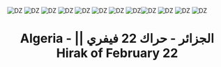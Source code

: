 ![DZ](https://github.com/azermane/Hirak_22_February/blob/master/Algeria.ico) ![DZ](https://github.com/azermane/Hirak_22_February/blob/master/Algeria.ico) ![DZ](https://github.com/azermane/Hirak_22_February/blob/master/Algeria.ico) ![DZ](https://github.com/azermane/Hirak_22_February/blob/master/Algeria.ico) ![DZ](https://github.com/azermane/Hirak_22_February/blob/master/Algeria.ico) ![DZ](https://github.com/azermane/Hirak_22_February/blob/master/Algeria.ico) ![DZ](https://github.com/azermane/Hirak_22_February/blob/master/Algeria.ico) ![DZ](https://github.com/azermane/Hirak_22_February/blob/master/Algeria.ico)![DZ](https://github.com/azermane/Hirak_22_February/blob/master/Algeria.ico) ![DZ](https://github.com/azermane/Hirak_22_February/blob/master/Algeria.ico) ![DZ](https://github.com/azermane/Hirak_22_February/blob/master/Algeria.ico) ![DZ](https://github.com/azermane/Hirak_22_February/blob/master/Algeria.ico)
<h1 dir="rtl" align="center">الجزائر - حراك 22 فيفري || Algeria - Hirak of February 22</h1>
